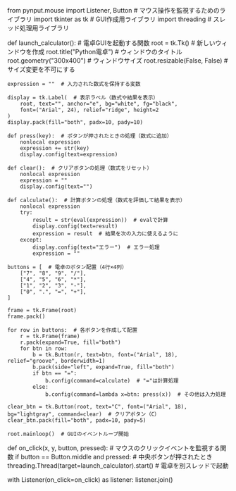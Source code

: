 from pynput.mouse import Listener, Button  # マウス操作を監視するためのライブラリ
import tkinter as tk                       # GUI作成用ライブラリ
import threading                           # スレッド処理用ライブラリ

def launch_calculator():  # 電卓GUIを起動する関数
    root = tk.Tk()  # 新しいウィンドウを作成
    root.title("Python電卓")  # ウィンドウのタイトル
    root.geometry("300x400")  # ウィンドウサイズ
    root.resizable(False, False)  # サイズ変更を不可にする

    expression = ""  # 入力された数式を保持する変数

    display = tk.Label(  # 表示ラベル（数式や結果を表示）
        root, text="", anchor="e", bg="white", fg="black",
        font=("Arial", 24), relief="ridge", height=2
    )
    display.pack(fill="both", padx=10, pady=10)

    def press(key):  # ボタンが押されたときの処理（数式に追加）
        nonlocal expression
        expression += str(key)
        display.config(text=expression)

    def clear():  # クリアボタンの処理（数式をリセット）
        nonlocal expression
        expression = ""
        display.config(text="")

    def calculate():  # 計算ボタンの処理（数式を評価して結果を表示）
        nonlocal expression
        try:
            result = str(eval(expression))  # evalで計算
            display.config(text=result)
            expression = result  # 結果を次の入力に使えるように
        except:
            display.config(text="エラー")  # エラー処理
            expression = ""

    buttons = [  # 電卓のボタン配置（4行×4列）
        ["7", "8", "9", "/"],
        ["4", "5", "6", "*"],
        ["1", "2", "3", "-"],
        ["0", ".", "=", "+"],
    ]

    frame = tk.Frame(root)
    frame.pack()

    for row in buttons:  # 各ボタンを作成して配置
        r = tk.Frame(frame)
        r.pack(expand=True, fill="both")
        for btn in row:
            b = tk.Button(r, text=btn, font=("Arial", 18), relief="groove", borderwidth=1)
            b.pack(side="left", expand=True, fill="both")
            if btn == "=":
                b.config(command=calculate)  # "="は計算処理
            else:
                b.config(command=lambda x=btn: press(x))  # その他は入力処理

    clear_btn = tk.Button(root, text="C", font=("Arial", 18), bg="lightgray", command=clear)  # クリアボタン（C）
    clear_btn.pack(fill="both", padx=10, pady=5)

    root.mainloop()  # GUIのイベントループ開始

def on_click(x, y, button, pressed):  # マウスのクリックイベントを監視する関数
    if button == Button.middle and pressed:  # 中央ボタンが押されたとき
        threading.Thread(target=launch_calculator).start()  # 電卓を別スレッドで起動

with Listener(on_click=on_click) as listener:
    listener.join()
